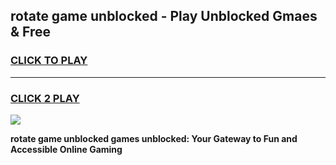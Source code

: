 
## rotate game unblocked - Play Unblocked Gmaes & Free
<h3>
<a href="https://news.freeplayer.one?title=rotate_game_unblocked&ref=23F">CLICK TO PLAY</a></h3>
<hr>

<h3>
<a href="https://news.freeplayer.one?title=rotate_game_unblocked&ref=23F">CLICK 2 PLAY</a>
  
</h3>

<a href="https://news.freeplayer.one?title=rotate_game_unblocked&ref=23F/"><img src="https://clearcache.store/games.png"></a>


**rotate game unblocked games unblocked: Your Gateway to Fun and Accessible Online Gaming**
